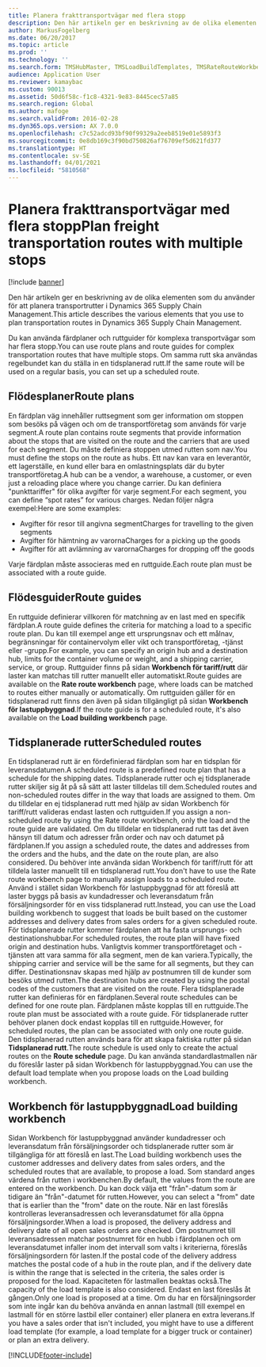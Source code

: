 ```yaml
---
title: Planera frakttransportvägar med flera stopp
description: Den här artikeln ger en beskrivning av de olika elementen som du använder för att planera transportrutter i Dynamics 365 Supply Chain Management.
author: MarkusFogelberg
ms.date: 06/20/2017
ms.topic: article
ms.prod: ''
ms.technology: ''
ms.search.form: TMSHubMaster, TMSLoadBuildTemplates, TMSRateRouteWorkbench, TMSRouteGuide, TMSRoutePlan, TMSRouteWorkbench, WHSLoadTemplate, TMSRouteSchedule, TMSRouteRateDetail
audience: Application User
ms.reviewer: kamaybac
ms.custom: 90013
ms.assetid: 50d6f58c-f1c8-4321-9e83-8445cec57a85
ms.search.region: Global
ms.author: mafoge
ms.search.validFrom: 2016-02-28
ms.dyn365.ops.version: AX 7.0.0
ms.openlocfilehash: c7c52adcd93bf90f99329a2eeb8519e01e5893f3
ms.sourcegitcommit: 0e8db169c3f90bd750826af76709ef5d621fd377
ms.translationtype: HT
ms.contentlocale: sv-SE
ms.lasthandoff: 04/01/2021
ms.locfileid: "5810568"
---
```

# <a name="plan-freight-transportation-routes-with-multiple-stops"></a><span data-ttu-id="ee1be-103">Planera frakttransportvägar med flera stopp</span><span class="sxs-lookup"><span data-stu-id="ee1be-103">Plan freight transportation routes with multiple stops</span></span>

[!include [banner](../includes/banner.md)]

<span data-ttu-id="ee1be-104">Den här artikeln ger en beskrivning av de olika elementen som du använder för att planera transportrutter i Dynamics 365 Supply Chain Management.</span><span class="sxs-lookup"><span data-stu-id="ee1be-104">This article describes the various elements that you use to plan transportation routes in Dynamics 365 Supply Chain Management.</span></span>

<span data-ttu-id="ee1be-105">Du kan använda färdplaner och ruttguider för komplexa transportvägar som har flera stopp.</span><span class="sxs-lookup"><span data-stu-id="ee1be-105">You can use route plans and route guides for complex transportation routes that have multiple stops.</span></span> <span data-ttu-id="ee1be-106">Om samma rutt ska användas regelbundet kan du ställa in en tidsplanerad rutt.</span><span class="sxs-lookup"><span data-stu-id="ee1be-106">If the same route will be used on a regular basis, you can set up a scheduled route.</span></span>

## <a name="route-plans"></a><span data-ttu-id="ee1be-107">Flödesplaner</span><span class="sxs-lookup"><span data-stu-id="ee1be-107">Route plans</span></span>
<span data-ttu-id="ee1be-108">En färdplan väg innehåller ruttsegment som ger information om stoppen som besöks på vägen och om de transportföretag som används för varje segment.</span><span class="sxs-lookup"><span data-stu-id="ee1be-108">A route plan contains route segments that provide information about the stops that are visited on the route and the carriers that are used for each segment.</span></span> <span data-ttu-id="ee1be-109">Du måste definiera stoppen utmed rutten som nav.</span><span class="sxs-lookup"><span data-stu-id="ee1be-109">You must define the stops on the route as hubs.</span></span> <span data-ttu-id="ee1be-110">Ett nav kan vara en leverantör, ett lagerställe, en kund eller bara en omlastningsplats där du byter transportföretag.</span><span class="sxs-lookup"><span data-stu-id="ee1be-110">A hub can be a vendor, a warehouse, a customer, or even just a reloading place where you change carrier.</span></span> <span data-ttu-id="ee1be-111">Du kan definiera "punkttariffer" för olika avgifter för varje segment.</span><span class="sxs-lookup"><span data-stu-id="ee1be-111">For each segment, you can define “spot rates” for various charges.</span></span> <span data-ttu-id="ee1be-112">Nedan följer några exempel:</span><span class="sxs-lookup"><span data-stu-id="ee1be-112">Here are some examples:</span></span>

-   <span data-ttu-id="ee1be-113">Avgifter för resor till angivna segment</span><span class="sxs-lookup"><span data-stu-id="ee1be-113">Charges for travelling to the given segments</span></span>
-   <span data-ttu-id="ee1be-114">Avgifter för hämtning av varorna</span><span class="sxs-lookup"><span data-stu-id="ee1be-114">Charges for a picking up the goods</span></span>
-   <span data-ttu-id="ee1be-115">Avgifter för att avlämning av varorna</span><span class="sxs-lookup"><span data-stu-id="ee1be-115">Charges for dropping off the goods</span></span>

<span data-ttu-id="ee1be-116">Varje färdplan måste associeras med en ruttguide.</span><span class="sxs-lookup"><span data-stu-id="ee1be-116">Each route plan must be associated with a route guide.</span></span>

## <a name="route-guides"></a><span data-ttu-id="ee1be-117">Flödesguider</span><span class="sxs-lookup"><span data-stu-id="ee1be-117">Route guides</span></span>
<span data-ttu-id="ee1be-118">En ruttguide definierar villkoren för matchning av en last med en specifik färdplan.</span><span class="sxs-lookup"><span data-stu-id="ee1be-118">A route guide defines the criteria for matching a load to a specific route plan.</span></span> <span data-ttu-id="ee1be-119">Du kan till exempel ange ett ursprungsnav och ett målnav, begränsningar för containervolym eller vikt och transportföretag, -tjänst eller -grupp.</span><span class="sxs-lookup"><span data-stu-id="ee1be-119">For example, you can specify an origin hub and a destination hub, limits for the container volume or weight, and a shipping carrier, service, or group.</span></span> <span data-ttu-id="ee1be-120">Ruttguider finns på sidan **Workbench för tariff/rutt** där laster kan matchas till rutter manuellt eller automatiskt.</span><span class="sxs-lookup"><span data-stu-id="ee1be-120">Route guides are available on the **Rate route workbench** page, where loads can be matched to routes either manually or automatically.</span></span> <span data-ttu-id="ee1be-121">Om ruttguiden gäller för en tidsplanerad rutt finns den även på sidan tillgängligt på sidan **Workbench för lastuppbyggnad**.</span><span class="sxs-lookup"><span data-stu-id="ee1be-121">If the route guide is for a scheduled route, it's also available on the **Load building workbench** page.</span></span>

## <a name="scheduled-routes"></a><span data-ttu-id="ee1be-122">Tidsplanerade rutter</span><span class="sxs-lookup"><span data-stu-id="ee1be-122">Scheduled routes</span></span>
<span data-ttu-id="ee1be-123">En tidsplanerad rutt är en fördefinierad färdplan som har en tidsplan för leveransdatumen.</span><span class="sxs-lookup"><span data-stu-id="ee1be-123">A scheduled route is a predefined route plan that has a schedule for the shipping dates.</span></span> <span data-ttu-id="ee1be-124">Tidsplanerade rutter och ej tidsplanerade rutter skiljer sig åt på så sätt att laster tilldelas till dem.</span><span class="sxs-lookup"><span data-stu-id="ee1be-124">Scheduled routes and non-scheduled routes differ in the way that loads are assigned to them.</span></span> <span data-ttu-id="ee1be-125">Om du tilldelar en ej tidsplanerad rutt med hjälp av sidan Workbench för tariff/rutt valideras endast lasten och ruttguiden.</span><span class="sxs-lookup"><span data-stu-id="ee1be-125">If you assign a non-scheduled route by using the Rate route workbench, only the load and the route guide are validated.</span></span> <span data-ttu-id="ee1be-126">Om du tilldelar en tidsplanerad rutt tas det även hänsyn till datum och adresser från order och nav och datumet på färdplanen.</span><span class="sxs-lookup"><span data-stu-id="ee1be-126">If you assign a scheduled route, the dates and addresses from the orders and the hubs, and the date on the route plan, are also considered.</span></span> <span data-ttu-id="ee1be-127">Du behöver inte använda sidan Workbench för tariff/rutt för att tilldela laster manuellt till en tidsplanerad rutt.</span><span class="sxs-lookup"><span data-stu-id="ee1be-127">You don't have to use the Rate route workbench page to manually assign loads to a scheduled route.</span></span> <span data-ttu-id="ee1be-128">Använd i stället sidan Workbench för lastuppbyggnad för att föreslå att laster byggs på basis av kundadresser och leveransdatum från försäljningsorder för en viss tidsplanerad rutt.</span><span class="sxs-lookup"><span data-stu-id="ee1be-128">Instead, you can use the Load building workbench to suggest that loads be built based on the customer addresses and delivery dates from sales orders for a given scheduled route.</span></span> <span data-ttu-id="ee1be-129">För tidsplanerade rutter kommer färdplanen att ha fasta ursprungs- och destinationshubbar.</span><span class="sxs-lookup"><span data-stu-id="ee1be-129">For scheduled routes, the route plan will have fixed origin and destination hubs.</span></span> <span data-ttu-id="ee1be-130">Vanligtvis kommer transportföretaget och -tjänsten att vara samma för alla segment, men de kan variera.</span><span class="sxs-lookup"><span data-stu-id="ee1be-130">Typically, the shipping carrier and service will be the same for all segments, but they can differ.</span></span> <span data-ttu-id="ee1be-131">Destinationsnav skapas med hjälp av postnumren till de kunder som besöks utmed rutten.</span><span class="sxs-lookup"><span data-stu-id="ee1be-131">The destination hubs are created by using the postal codes of the customers that are visited on the route.</span></span> <span data-ttu-id="ee1be-132">Flera tidsplanerade rutter kan definieras för en färdplanen.</span><span class="sxs-lookup"><span data-stu-id="ee1be-132">Several route schedules can be defined for one route plan.</span></span> <span data-ttu-id="ee1be-133">Färdplanen måste kopplas till en ruttguide.</span><span class="sxs-lookup"><span data-stu-id="ee1be-133">The route plan must be associated with a route guide.</span></span> <span data-ttu-id="ee1be-134">För tidsplanerade rutter behöver planen dock endast kopplas till en ruttguide.</span><span class="sxs-lookup"><span data-stu-id="ee1be-134">However, for scheduled routes, the plan can be associated with only one route guide.</span></span> <span data-ttu-id="ee1be-135">Den tidsplanerad rutten används bara för att skapa faktiska rutter på sidan **Tidsplanerad rutt**.</span><span class="sxs-lookup"><span data-stu-id="ee1be-135">The route schedule is used only to create the actual routes on the **Route schedule** page.</span></span> <span data-ttu-id="ee1be-136">Du kan använda standardlastmallen när du föreslår laster på sidan Workbench för lastuppbyggnad.</span><span class="sxs-lookup"><span data-stu-id="ee1be-136">You can use the default load template when you propose loads on the Load building workbench.</span></span>

## <a name="load-building-workbench"></a><span data-ttu-id="ee1be-137">Workbench för lastuppbyggnad</span><span class="sxs-lookup"><span data-stu-id="ee1be-137">Load building workbench</span></span>
<span data-ttu-id="ee1be-138">Sidan Workbench för lastuppbyggnad använder kundadresser och leveransdatum från försäljningsorder och tidsplanerade rutter som är tillgängliga för att föreslå en last.</span><span class="sxs-lookup"><span data-stu-id="ee1be-138">The Load building workbench uses the customer addresses and delivery dates from sales orders, and the scheduled routes that are available, to propose a load.</span></span> <span data-ttu-id="ee1be-139">Som standard anges värdena från rutten i workbenchen.</span><span class="sxs-lookup"><span data-stu-id="ee1be-139">By default, the values from the route are entered on the workbench.</span></span> <span data-ttu-id="ee1be-140">Du kan dock välja ett "från"-datum som är tidigare än "från"-datumet för rutten.</span><span class="sxs-lookup"><span data-stu-id="ee1be-140">However, you can select a "from" date that is earlier than the "from" date on the route.</span></span> <span data-ttu-id="ee1be-141">När en last föreslås kontrolleras leveransadressen och leveransdatumet för alla öppna försäljningsorder.</span><span class="sxs-lookup"><span data-stu-id="ee1be-141">When a load is proposed, the delivery address and delivery date of all open sales orders are checked.</span></span> <span data-ttu-id="ee1be-142">Om postnumret till leveransadressen matchar postnumret för en hubb i färdplanen och om leveransdatumet infaller inom det intervall som valts i kriterierna, föreslås försäljningsordern för lasten.</span><span class="sxs-lookup"><span data-stu-id="ee1be-142">If the postal code of the delivery address matches the postal code of a hub in the route plan, and if the delivery date is within the range that is selected in the criteria, the sales order is proposed for the load.</span></span> <span data-ttu-id="ee1be-143">Kapaciteten för lastmallen beaktas också.</span><span class="sxs-lookup"><span data-stu-id="ee1be-143">The capacity of the load template is also considered.</span></span> <span data-ttu-id="ee1be-144">Endast en last föreslås åt gången.</span><span class="sxs-lookup"><span data-stu-id="ee1be-144">Only one load is proposed at a time.</span></span> <span data-ttu-id="ee1be-145">Om du har en försäljningsorder som inte ingår kan du behöva använda en annan lastmall (till exempel en lastmall för en större lastbil eller container) eller planera en extra leverans.</span><span class="sxs-lookup"><span data-stu-id="ee1be-145">If you have a sales order that isn't included, you might have to use a different load template (for example, a load template for a bigger truck or container) or plan an extra delivery.</span></span>





[!INCLUDE[footer-include](../../includes/footer-banner.md)]
